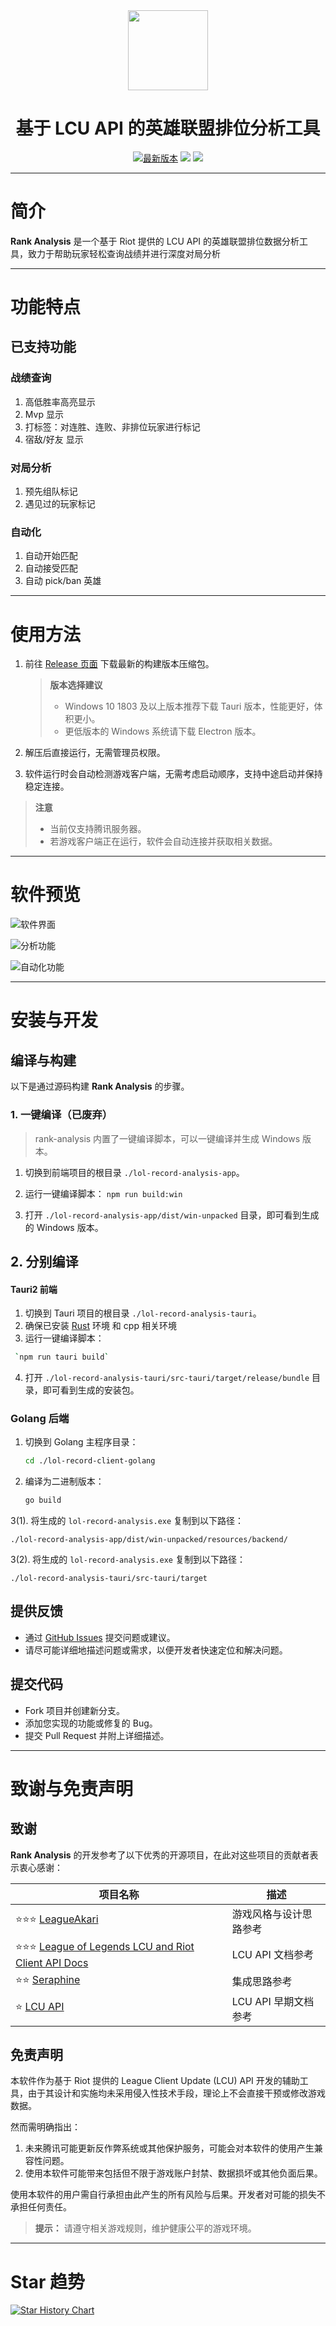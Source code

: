 <div align="center">
  <div>
    <img
    src="./lol-record-analysis-app/public/assets/logo.png"
    width="128"
    height="128"
    />
  </div>
  <h1>基于 LCU API 的英雄联盟排位分析工具</h1>
</div>

<p align="center">
    <a href="https://github.com/wnzzer/lol-rank-record-analysis/releases"><img src="https://img.shields.io/github/release/wnzzer/lol-rank-record-analysis.svg?style=flat-square&maxAge=600" alt="最新版本"></a>
    <a href="https://github.com/wnzzer/lol-rank-record-analysis/releases"><img src="https://img.shields.io/github/downloads/wnzzer/lol-rank-record-analysis/total?style=flat&label=%e4%b8%8b%e8%bd%bd%e6%ac%a1%e6%95%b0%0a"></a>
    <a href="https://github.com/wnzzer/lol-rank-record-analysis/stargazers"><img src="https://img.shields.io/github/stars/wnzzer/lol-rank-record-analysis?style=flat&label=GitHub Stars"></a>
</p>

---

# 简介

**Rank Analysis** 是一个基于 Riot 提供的 LCU API 的英雄联盟排位数据分析工具，致力于帮助玩家轻松查询战绩并进行深度对局分析

---

# 功能特点

## 已支持功能

### 战绩查询

1. 高低胜率高亮显示
2. Mvp 显示
3. 打标签：对连胜、连败、非排位玩家进行标记 
4. 宿敌/好友 显示

### 对局分析

1. 预先组队标记
2. 遇见过的玩家标记

### 自动化

1. 自动开始匹配
2. 自动接受匹配
3. 自动 pick/ban 英雄


---

# 使用方法

1. 前往 [Release 页面](https://github.com/wnzzer/lol-rank-record-analysis/releases) 下载最新的构建版本压缩包。
   > **版本选择建议**
   > - Windows 10 1803 及以上版本推荐下载 Tauri 版本，性能更好，体积更小。
   > - 更低版本的 Windows 系统请下载 Electron 版本。

2. 解压后直接运行，无需管理员权限。
3. 软件运行时会自动检测游戏客户端，无需考虑启动顺序，支持中途启动并保持稳定连接。

> **注意**
> - 当前仅支持腾讯服务器。
> - 若游戏客户端正在运行，软件会自动连接并获取相关数据。

---

# 软件预览

![软件界面](./lol-record-analysis-app/public/one.png "软件主界面预览")

![分析功能](./lol-record-analysis-app/public/two.png "分析功能演示")

![自动化功能](./lol-record-analysis-app/public/three.png "分析功能演示")


---

# 安装与开发

## 编译与构建

以下是通过源码构建 **Rank Analysis** 的步骤。


### 1. 一键编译（已废弃）
>rank-analysis 内置了一键编译脚本，可以一键编译并生成 Windows 版本。

1. 切换到前端项目的根目录 `./lol-record-analysis-app`。

2. 运行一键编译脚本： `npm run build:win`

3. 打开 `./lol-record-analysis-app/dist/win-unpacked` 目录，即可看到生成的 Windows 版本。

## 2. 分别编译

#### Tauri2 前端
1. 切换到 Tauri 项目的根目录 `./lol-record-analysis-tauri`。
2. 确保已安装 [Rust](https://www.rust-lang.org/) 环境 和 cpp 相关环境
3. 运行一键编译脚本：
```bash
 `npm run tauri build`
```
4. 打开 `./lol-record-analysis-tauri/src-tauri/target/release/bundle` 目录，即可看到生成的安装包。


### Golang 后端

1. 切换到 Golang 主程序目录：
   ```bash
   cd ./lol-record-client-golang
   ```
2. 编译为二进制版本：
   ```bash
   go build
   ```
3(1). 将生成的 `lol-record-analysis.exe` 复制到以下路径：
   ```
   ./lol-record-analysis-app/dist/win-unpacked/resources/backend/
   ```

3(2). 将生成的 `lol-record-analysis.exe` 复制到以下路径：
   ```
   ./lol-record-analysis-tauri/src-tauri/target
   ```

## 提供反馈

- 通过 [GitHub Issues](https://github.com/wnzzer/lol-rank-record-analysis/issues) 提交问题或建议。
- 请尽可能详细地描述问题或需求，以便开发者快速定位和解决问题。

## 提交代码

- Fork 项目并创建新分支。
- 添加您实现的功能或修复的 Bug。
- 提交 Pull Request 并附上详细描述。

---

# 致谢与免责声明

## 致谢

**Rank Analysis** 的开发参考了以下优秀的开源项目，在此对这些项目的贡献者表示衷心感谢：

| 项目名称                                                                                                   | 描述             |
| ------------------------------------------------------------------------------------------------------ | -------------- |
| ⭐⭐⭐ [LeagueAkari](https://github.com/Hanxven/LeagueAkari)                                              | 游戏风格与设计思路参考    |
| ⭐⭐⭐ [League of Legends LCU and Riot Client API Docs](https://github.com/KebsCS/lcu-and-riotclient-api) | LCU API 文档参考   |
| ⭐⭐ [Seraphine](https://github.com/Zzaphkiel/Seraphine)                                                 | 集成思路参考         |
| ⭐ [LCU API](https://www.mingweisamuel.com/lcu-schema/tool/#/)                                          | LCU API 早期文档参考 |

## 免责声明

本软件作为基于 Riot 提供的 League Client Update (LCU) API 开发的辅助工具，由于其设计和实施均未采用侵入性技术手段，理论上不会直接干预或修改游戏数据。

然而需明确指出：

1. 未来腾讯可能更新反作弊系统或其他保护服务，可能会对本软件的使用产生兼容性问题。
2. 使用本软件可能带来包括但不限于游戏账户封禁、数据损坏或其他负面后果。

使用本软件的用户需自行承担由此产生的所有风险与后果。开发者对可能的损失不承担任何责任。

> **提示：**
> 请遵守相关游戏规则，维护健康公平的游戏环境。

---

# Star 趋势

[![Star History Chart](https://api.star-history.com/svg?repos=wnzzer/rank-analysis&type=Date)](https://star-history.com/#wnzzer/rank-analysis&Date)
